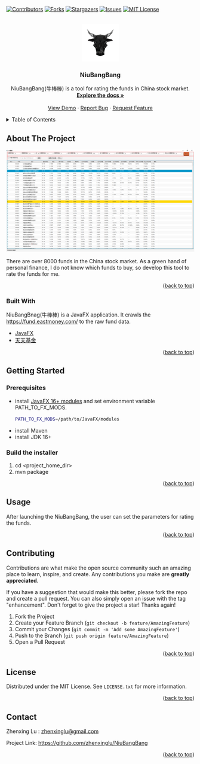 <div id="top"></div>


<!-- PROJECT SHIELDS -->
[![Contributors][contributors-shield]][contributors-url]
[![Forks][forks-shield]][forks-url]
[![Stargazers][stars-shield]][stars-url]
[![Issues][issues-shield]][issues-url]
[![MIT License][license-shield]][license-url]



<!-- PROJECT LOGO -->
<br />
<div align="center">
  <a href="https://github.com/zhenxinglu/NiuBangBang">
    <img src="images/bullMarket.jpg" alt="Logo" width="100" height="100">
  </a>

<h3 align="center">NiuBangBang</h3>

  <p align="center">
    NiuBangBang(牛棒棒) is a tool for rating the funds in China stock market. 
    <br />
    <a href="https://github.com/zhenxinglu/NiuBangBang"><strong>Explore the docs »</strong></a>
    <br />
    <br />
    <a href="https://github.com/zhenxinglu/NiuBangBang">View Demo</a>
    ·
    <a href="https://github.com/zhenxinglu/NiuBangBang/issues">Report Bug</a>
    ·
    <a href="https://github.com/zhenxinglu/NiuBangBang/issues">Request Feature</a>
  </p>
</div>



<!-- TABLE OF CONTENTS -->
<details>
  <summary>Table of Contents</summary>
  <ol>
    <li>
      <a href="#about-the-project">About The Project</a>
      <ul>
        <li><a href="#built-with">Built With</a></li>
      </ul>
    </li>
    <li>
      <a href="#getting-started">Getting Started</a>
      <ul>
        <li><a href="#prerequisites">Prerequisites</a></li>
        <li><a href="#build-the-installer">Build the installer</a></li>
      </ul>
    </li>
    <li><a href="#usage">Usage</a></li>
    <li><a href="#roadmap">Roadmap</a></li>
    <li><a href="#contributing">Contributing</a></li>
    <li><a href="#license">License</a></li>
    <li><a href="#contact">Contact</a></li>
  </ol>
</details>



<!-- ABOUT THE PROJECT -->
## About The Project

[![Product Name Screen Shot][product-screenshot]](https://gluonhq.com/products/javafx/)

There are over 8000 funds in the China stock market. As a green hand of personal finance, I do not know
which funds to buy, so develop this tool to rate the funds for me.


<p align="right">(<a href="#top">back to top</a>)</p>


### Built With

NiuBangBnag(牛棒棒) is a JavaFX application. It crawls the https://fund.eastmoney.com/ to the raw
fund data.

* [JavaFX](https://openjfx.io/)
* [天天基金](https://fund.eastmoney.com/)

<p align="right">(<a href="#top">back to top</a>)</p>



<!-- GETTING STARTED -->
## Getting Started

### Prerequisites
* install [JavaFX 16+ modules](https://gluonhq.com/products/javafx) and set environment variable PATH_TO_FX_MODS.
  ```sh
  PATH_TO_FX_MODS=/path/to/JavaFX/modules
  ```
* install Maven
* install JDK 16+

### Build the installer
1. cd <project_home_dir>
2. mvn package

<p align="right">(<a href="#top">back to top</a>)</p>

<!-- USAGE EXAMPLES -->
## Usage
After launching the NiuBangBang, the user can set the parameters for rating the funds.

<p align="right">(<a href="#top">back to top</a>)</p>


<!-- CONTRIBUTING -->
## Contributing

Contributions are what make the open source community such an amazing place to learn, inspire, and create. Any contributions you make are **greatly appreciated**.

If you have a suggestion that would make this better, please fork the repo and create a pull request. You can also simply open an issue with the tag "enhancement".
Don't forget to give the project a star! Thanks again!

1. Fork the Project
2. Create your Feature Branch (`git checkout -b feature/AmazingFeature`)
3. Commit your Changes (`git commit -m 'Add some AmazingFeature'`)
4. Push to the Branch (`git push origin feature/AmazingFeature`)
5. Open a Pull Request

<p align="right">(<a href="#top">back to top</a>)</p>

<!-- LICENSE -->
## License

Distributed under the MIT License. See `LICENSE.txt` for more information.

<p align="right">(<a href="#top">back to top</a>)</p>


<!-- CONTACT -->
## Contact

Zhenxing Lu : zhenxinglu@gmail.com

Project Link: https://github.com/zhenxinglu/NiuBangBang

<p align="right">(<a href="#top">back to top</a>)</p>


<!-- MARKDOWN LINKS & IMAGES -->
<!-- https://www.markdownguide.org/basic-syntax/#reference-style-links -->
[contributors-shield]: https://img.shields.io/github/contributors/othneildrew/Best-README-Template.svg?style=for-the-badge
[contributors-url]: https://github.com/zhenxinglu/NiuBangBang/graphs/contributors
[forks-shield]: https://img.shields.io/github/forks/othneildrew/Best-README-Template.svg?style=for-the-badge
[forks-url]: https://github.com/zhenxinglu/NiuBangBang/network/members
[stars-shield]: https://img.shields.io/github/stars/othneildrew/Best-README-Template.svg?style=for-the-badge
[stars-url]: https://github.com/zhenxinglu/NiuBangBang/stargazers
[issues-shield]: https://img.shields.io/github/issues/othneildrew/Best-README-Template.svg?style=for-the-badge
[issues-url]: https://github.com/zhenxinglu/NiuBangBang/issues
[license-shield]: https://img.shields.io/github/license/othneildrew/Best-README-Template.svg?style=for-the-badge
[license-url]: https://github.com/zhenxinglu/NiuBangBang/blob/master/LICENSE.txt
[product-screenshot]: images/niuBangBang_screenshot.png
